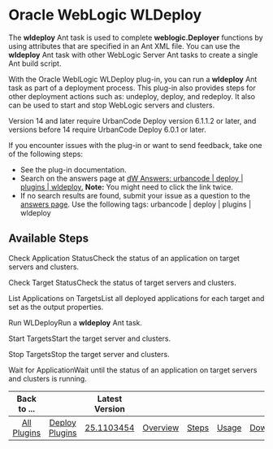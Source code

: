 
Oracle WebLogic WLDeploy
========================


The **wldeploy** Ant task is used to complete **weblogic.Deployer** functions by using attributes that are specified in 
an Ant XML file. You can use the **wldeploy** Ant task with other WebLogic Server Ant tasks to create a single Ant build
 script.


With the Oracle WeblLogic WLDeploy plug-in, you can run a **wldeploy** Ant task as part of a deployment 
process. This plug-in also provides steps for other deployment actions such as: undeploy, deploy, and redeploy. It also 
can be used to start and stop WebLogic servers and clusters.


Version 14 and later require UrbanCode Deploy version 
6.1.1.2 or later, and versions before 14 require UrbanCode Deploy 6.0.1 or later.


If you encounter issues with the 
plug-in or want to send feedback, take one of the following steps:


* See the plug-in documentation.
* Search on the 
answers page at [dW Answers: urbancode | deploy | plugins | 
wldeploy.](https://developer.ibm.com/answers/search.html?f=&type=question&redirect=search%2Fsearch&sort=relevance&smartspace=urbancode&q=%2B[deploy]+%2B[plugins]+%2B[wldeploy]+%20%2B[urbancode])
  **Note:** You might need to click the link twice.
* If no search results are found, submit your issue as a question to
 the [answers page](https://developer.ibm.com/answers/smart-spaces/23/urbancode.html). Use the following tags: urbancode
 | deploy | plugins | wldeploy




Available Steps
---------------


Check Application StatusCheck the status of an 
application on target servers and clusters.


Check Target StatusCheck the status of target servers and clusters.


List
 Applications on TargetsList all deployed applications for each target and set as the output properties.


Run 
WLDeployRun a **wldeploy** Ant task.


Start TargetsStart the target server and clusters.


Stop TargetsStop the target 
server and clusters.


Wait for ApplicationWait until the status of an application on target servers and clusters is 
running.





|Back to ...||Latest Version|||||
| :---: | :---: | :---: | :---: | :---: | :---: | :---: |
|[All Plugins](../../index.md)|[Deploy Plugins](../README.md)|[25.1103454](https://raw.githubusercontent.com/UrbanCode/IBM-UCD-PLUGINS/main/files/WLDeploy/WLDeploy-25.1103454.zip)|[Overview](overview.md)|[Steps](steps.md)|[Usage](usage.md)|[Downloads](downloads.md)|
